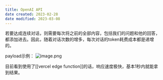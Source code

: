 ```yaml
---
title: OpenAI API
date created: 2023-02-28
date modified: 2023-03-08
---
```


若要达成连续对话，则需要每次将之前的全部内容，包括我们的问题和他的回答，都添加进去。因此，随着对话次数的增多，每次对话的token耗费成本都是递增的。

payload示例：
![image.png](https://img.oldwinter.top/202303041954451.png)

目前看到使用了[[vercel edge function]]的话，响应速度极快，基本1秒内就能拿到结果。
